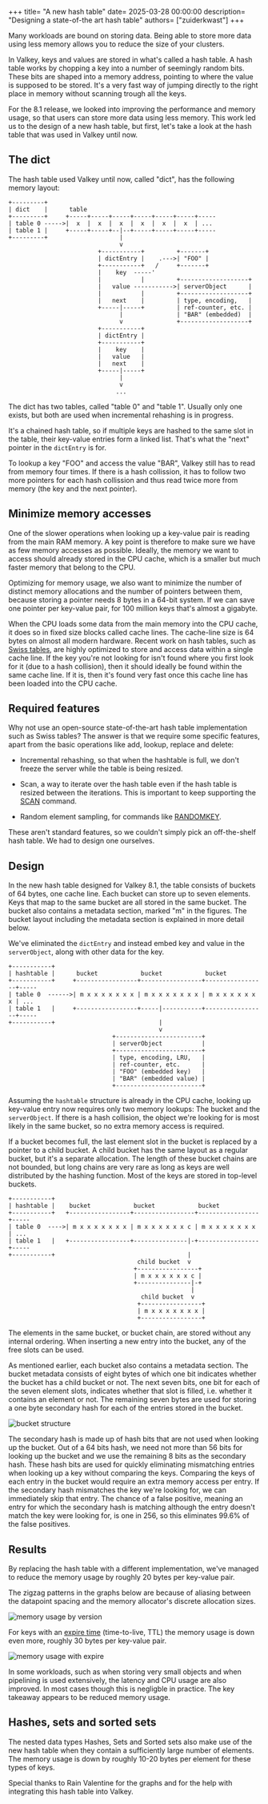 +++
title= "A new hash table"
date= 2025-03-28 00:00:00
description= "Designing a state-of-the art hash table"
authors= ["zuiderkwast"]
+++

Many workloads are bound on storing data. Being able to store more data using
less memory allows you to reduce the size of your clusters.

In Valkey, keys and values are stored in what's called a hash table. A hash
table works by chopping a key into a number of seemingly random bits. These bits
are shaped into a memory address, pointing to where the value is supposed to be
stored. It's a very fast way of jumping directly to the right place in memory
without scanning trough all the keys.

For the 8.1 release, we looked into improving the performance and memory usage,
so that users can store more data using less memory. This work led us to the
design of a new hash table, but first, let's take a look at the hash table that
was used in Valkey until now.

The dict
--------

The hash table used Valkey until now, called "dict", has the following memory
layout:

<!-- ![dict structure](dict-structure.png) -->

```
+---------+
| dict    |      table
+---------+     +-----+-----+-----+-----+-----+-----+-----
| table 0 ----->|  x  |  x  |  x  |  x  |  x  |  x  | ...
| table 1 |     +-----+-----+--|--+-----+-----+-----+-----
+---------+                    |
                               v
                         +-----------+         +-------+
                         | dictEntry |    .--->| "FOO" |
                         +-----------+   /     +-------+
                         |    key  -----'
                         |           |         +-------------------+
                         |   value ----------->| serverObject      |
                         |           |         +-------------------+
                         |   next    |         | type, encoding,   |
                         +-----|-----+         | ref-counter, etc. |
                               |               | "BAR" (embedded)  |
                               v               +-------------------+
                         +-----------+
                         | dictEntry |
                         +-----------+
                         |    key    |
                         |   value   |
                         |   next    |
                         +-----|-----+
                               |
                               v
                              ...
```

The dict has two tables, called "table 0" and "table 1". Usually only one
exists, but both are used when incremental rehashing is in progress.

It's a chained hash table, so if multiple keys are hashed to the same slot in
the table, their key-value entries form a linked list. That's what the "next"
pointer in the `dictEntry` is for.

To lookup a key "FOO" and access the value "BAR", Valkey still has to read from
memory four times. If there is a hash collission, it has to follow two more
pointers for each hash collission and thus read twice more from memory (the key
and the next pointer).

Minimize memory accesses
------------------------

One of the slower operations when looking up a key-value pair is reading from
the main RAM memory. A key point is therefore to make sure we have as few memory
accesses as possible. Ideally, the memory we want to access should already
stored in the CPU cache, which is a smaller but much faster memory that belong
to the CPU.

Optimizing for memory usage, we also want to minimize the number of distinct
memory allocations and the number of pointers between them, because storing a
pointer needs 8 bytes in a 64-bit system. If we can save one pointer per
key-value pair, for 100 million keys that's almost a gigabyte.

When the CPU loads some data from the main memory into the CPU cache, it does so
in fixed size blocks called cache lines. The cache-line size is 64 bytes on
almost all modern hardware. Recent work on hash tables, such as [Swiss
tables](https://abseil.io/about/design/swisstables), are highly optimized to
store and access data within a single cache line. If the key you're not looking
for isn't found where you first look for it (due to a hash collision), then it
should ideally be found within the same cache line. If it is, then it's found
very fast once this cache line has been loaded into the CPU cache.

Required features
-----------------

Why not use an open-source state-of-the-art hash table implementation such as
Swiss tables? The answer is that we require some specific features, apart from
the basic operations like add, lookup, replace and delete:

* Incremental rehashing, so that when the hashtable is full, we don't freeze the
  server while the table is being resized.

* Scan, a way to iterate over the hash table even if the hash table is resized
  between the iterations. This is important to keep supporting the
  [SCAN](/commands/scan/) command.

* Random element sampling, for commands like [RANDOMKEY](/commands/randomkey/).

These aren't standard features, so we couldn't simply pick an off-the-shelf hash
table. We had to design one ourselves.

Design
------

In the new hash table designed for Valkey 8.1, the table consists of buckets of
64 bytes, one cache line. Each bucket can store up to seven elements. Keys that
map to the same bucket are all stored in the same bucket. The bucket also
contains a metadata section, marked "m" in the figures. The bucket layout
including the metadata section is explained in more detail below.

We've eliminated the `dictEntry` and instead embed key and value in the
`serverObject`, along with other data for the key.

```
+-----------+
| hashtable |      bucket            bucket            bucket
+-----------+     +-----------------+-----------------+-----------------+-----
| table 0  ------>| m x x x x x x x | m x x x x x x x | m x x x x x x x | ...
| table 1   |     +-----------------+-----|-----------+-----------------+-----
+-----------+                             |
                                          v
                             +------------------------+
                             | serverObject           |
                             +------------------------+
                             | type, encoding, LRU,   |
                             | ref-counter, etc.      |
                             | "FOO" (embedded key)   |
                             | "BAR" (embedded value) |
                             +------------------------+
```

Assuming the `hashtable` structure is already in the CPU cache, looking up
key-value entry now requires only two memory lookups: The bucket and the
`serverObject`. If there is a hash collision, the object we're looking for is
most likely in the same bucket, so no extra memory access is required.

If a bucket becomes full, the last element slot in the bucket is replaced by a
pointer to a child bucket. A child bucket has the same layout as a regular
bucket, but it's a separate allocation. The length of these bucket chains are
not bounded, but long chains are very rare as long as keys are well distributed
by the hashing function. Most of the keys are stored in top-level buckets.

```
+-----------+
| hashtable |    bucket            bucket            bucket
+-----------+   +-----------------+-----------------+-----------------+-----
| table 0  ---->| m x x x x x x x | m x x x x x x c | m x x x x x x x | ...
| table 1   |   +-----------------+---------------|-+-----------------+-----
+-----------+                                     |
                                    child bucket  v
                                   +-----------------+
                                   | m x x x x x x c |
                                   +---------------|-+
                                                   |
                                     child bucket  v
                                    +-----------------+
                                    | m x x x x x x x |
                                    +-----------------+
```

The elements in the same bucket, or bucket chain, are stored without any
internal ordering. When inserting a new entry into the bucket, any of the free
slots can be used.

As mentioned earlier, each bucket also contains a metadata section. The bucket
metadata consists of eight bytes of which one bit indicates whether the bucket
has a child bucket or not. The next seven bits, one bit for each of the seven
element slots, indicates whether that slot is filled, i.e. whether it contains
an element or not. The remaining seven bytes are used for storing a one byte
secondary hash for each of the entries stored in the bucket.

![bucket structure](hash-bucket-structure.png)

The secondary hash is made up of hash bits that are not used when looking up the
bucket. Out of a 64 bits hash, we need not more than 56 bits for looking up the
bucket and we use the remaining 8 bits as the secondary hash. These hash bits
are used for quickly eliminating mismatching entries when looking up a key
without comparing the keys. Comparing the keys of each entry in the bucket would
require an extra memory access per entry. If the secondary hash mismatches the
key we're looking for, we can immediately skip that entry. The chance of a false
positive, meaning an entry for which the secondary hash is matching although the
entry doesn't match the key were looking for, is one in 256, so this eliminates
99.6% of the false positives.

Results
-------

By replacing the hash table with a different implementation, we've managed to
reduce the memory usage by roughly 20 bytes per key-value pair.

The zigzag patterns in the graphs below are because of aliasing between the
datapoint spacing and the memory allocator's discrete allocation sizes.

![memory usage by version](memory-usage.png)

For keys with an [expire time](/commands/expire/) (time-to-live, TTL) the memory
usage is down even more, roughly 30 bytes per key-value pair.

![memory usage with expire](memory-usage-with-expire.png)

In some workloads, such as when storing very small objects and when pipelining
is used extensively, the latency and CPU usage are also improved. In most cases
though this is negligble in practice. The key takeaway appears to be reduced
memory usage.

Hashes, sets and sorted sets
----------------------------

The nested data types Hashes, Sets and Sorted sets also make use of the new hash
table when they contain a sufficiently large number of elements. The memory
usage is down by roughly 10-20 bytes per element for these types of keys.

Special thanks to Rain Valentine for the graphs and for the help with
integrating this hash table into Valkey.
